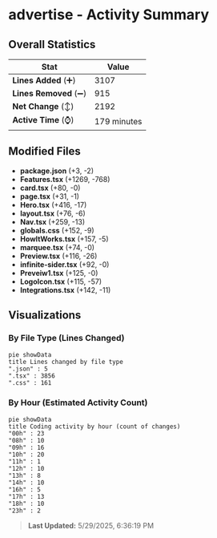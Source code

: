 # advertise - Activity Summary 

## Overall Statistics

| Stat                   | Value                                                             |
| ---------------------- | ----------------------------------------------------------------- |
| **Lines Added** (➕)   | 3107                                          |
| **Lines Removed** (➖) | 915                                        |
| **Net Change** (↕)    | 2192                |
| **Active Time** (⌚)   | 179 minutes |


## Modified Files
- **package.json** (+3, -2)
- **Features.tsx** (+1269, -768)
- **card.tsx** (+80, -0)
- **page.tsx** (+31, -1)
- **Hero.tsx** (+416, -17)
- **layout.tsx** (+76, -6)
- **Nav.tsx** (+259, -13)
- **globals.css** (+152, -9)
- **HowItWorks.tsx** (+157, -5)
- **marquee.tsx** (+74, -0)
- **Preview.tsx** (+116, -26)
- **infinite-sider.tsx** (+92, -0)
- **Preveiw1.tsx** (+125, -0)
- **LogoIcon.tsx** (+115, -57)
- **Integrations.tsx** (+142, -11)

## Visualizations

### By File Type (Lines Changed)

```mermaid
pie showData
title Lines changed by file type
".json" : 5
".tsx" : 3856
".css" : 161
```

### By Hour (Estimated Activity Count)

```mermaid
pie showData
title Coding activity by hour (count of changes)
"00h" : 23
"08h" : 10
"09h" : 16
"10h" : 20
"11h" : 1
"12h" : 10
"13h" : 8
"14h" : 10
"16h" : 5
"17h" : 13
"18h" : 10
"23h" : 2
```


> **Last Updated:** 5/29/2025, 6:36:19 PM